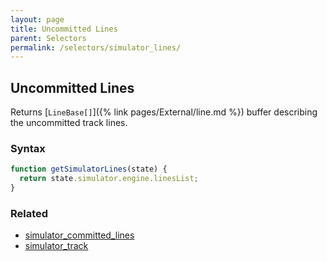 ```yaml
---
layout: page
title: Uncommitted Lines
parent: Selectors
permalink: /selectors/simulator_lines/
---
```


## Uncommitted Lines

Returns [`LineBase[]`]({% link pages/External/line.md %}) buffer describing the uncommitted track lines.

### Syntax

```js
function getSimulatorLines(state) {
  return state.simulator.engine.linesList;
}
```

### Related

- [simulator_committed_lines](./simulator_committed_lines.md)
- [simulator_track](./simulator_track.md)
